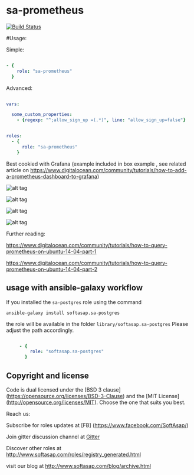 # sa-prometheus


[![Build Status](https://travis-ci.org/softasap/sa-prometheus.svg?branch=master)](https://travis-ci.org/softasap/sa-prometheus)


#Usage:

Simple:

```YAML

- {
    role: "sa-prometheus"
  }


```

Advanced:

```YAML

vars:

  some_custom_properties:
    - {regexp: "^;allow_sign_up =(.*)", line: "allow_sign_up=false"}


roles:
  - {
      role: "sa-prometheus"
    }


```


Best cookied with Grafana (example included in box example , see related article on  https://www.digitalocean.com/community/tutorials/how-to-add-a-prometheus-dashboard-to-grafana)

![alt tag](https://raw.githubusercontent.com/softasap/sa-prometheus/master/box-example/docs/Selection_011.png)

![alt tag](https://raw.githubusercontent.com/softasap/sa-prometheus/master/box-example/docs/Selection_012.png)

![alt tag](https://raw.githubusercontent.com/softasap/sa-prometheus/master/box-example/docs/Selection_013.png)

![alt tag](https://raw.githubusercontent.com/softasap/sa-prometheus/master/box-example/docs/Selection_014.png)


Further reading:


https://www.digitalocean.com/community/tutorials/how-to-query-prometheus-on-ubuntu-14-04-part-1

https://www.digitalocean.com/community/tutorials/how-to-query-prometheus-on-ubuntu-14-04-part-2


usage with ansible-galaxy workflow
----------------------------------

If you installed the `sa-postgres` role using the command


`
   ansible-galaxy install softasap.sa-postgres
`

the role will be available in the folder `library/softasap.sa-postgres`
Please adjust the path accordingly.

```YAML

     - {
         role: "softasap.sa-postgres"
       }

```


Copyright and license
---------------------

Code is dual licensed under the [BSD 3 clause] (https://opensource.org/licenses/BSD-3-Clause) and the [MIT License] (http://opensource.org/licenses/MIT). Choose the one that suits you best.

Reach us:

Subscribe for roles updates at [FB] (https://www.facebook.com/SoftAsap/)

Join gitter discussion channel at [Gitter](https://gitter.im/softasap)

Discover other roles at  http://www.softasap.com/roles/registry_generated.html

visit our blog at http://www.softasap.com/blog/archive.html
